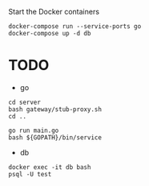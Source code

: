
Start the Docker containers
```
docker-compose run --service-ports go
docker-compose up -d db
```
# TODO

  - go
  ```
  cd server
  bash gateway/stub-proxy.sh
  cd ..

  go run main.go
  bash ${GOPATH}/bin/service
  ```

  - db
  ```
  docker exec -it db bash
  psql -U test
  ```
